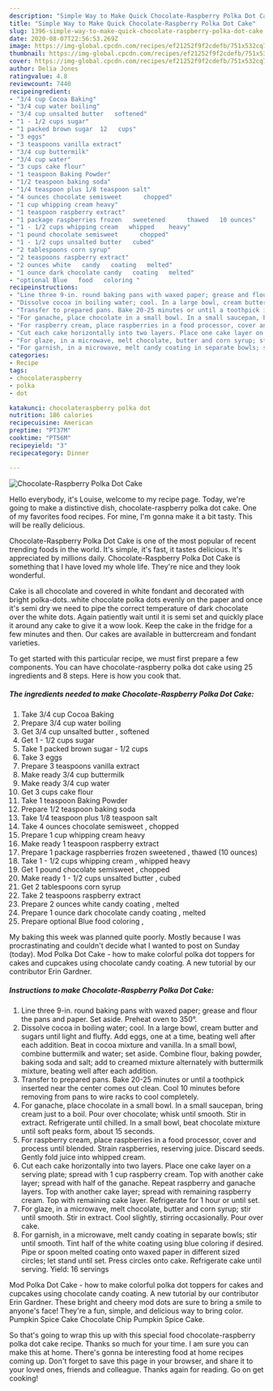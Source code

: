 ```yaml
---
description: "Simple Way to Make Quick Chocolate-Raspberry Polka Dot Cake"
title: "Simple Way to Make Quick Chocolate-Raspberry Polka Dot Cake"
slug: 1396-simple-way-to-make-quick-chocolate-raspberry-polka-dot-cake
date: 2020-08-07T22:56:53.269Z
image: https://img-global.cpcdn.com/recipes/ef21252f9f2cdefb/751x532cq70/chocolate-raspberry-polka-dot-cake-recipe-main-photo.jpg
thumbnail: https://img-global.cpcdn.com/recipes/ef21252f9f2cdefb/751x532cq70/chocolate-raspberry-polka-dot-cake-recipe-main-photo.jpg
cover: https://img-global.cpcdn.com/recipes/ef21252f9f2cdefb/751x532cq70/chocolate-raspberry-polka-dot-cake-recipe-main-photo.jpg
author: Delia Jones
ratingvalue: 4.8
reviewcount: 7440
recipeingredient:
- "3/4 cup Cocoa Baking"
- "3/4 cup water boiling"
- "3/4 cup unsalted butter   softened"
- "1 - 1/2 cups sugar"
- "1 packed brown sugar  12   cups"
- "3 eggs"
- "3 teaspoons vanilla extract"
- "3/4 cup buttermilk"
- "3/4 cup water"
- "3 cups cake flour"
- "1 teaspoon Baking Powder"
- "1/2 teaspoon baking soda"
- "1/4 teaspoon plus 1/8 teaspoon salt"
- "4 ounces chocolate semisweet      chopped"
- "1 cup whipping cream heavy"
- "1 teaspoon raspberry extract"
- "1 package raspberries frozen   sweetened      thawed   10 ounces"
- "1 - 1/2 cups whipping cream   whipped    heavy"
- "1 pound chocolate semisweet      chopped"
- "1 - 1/2 cups unsalted butter   cubed"
- "2 tablespoons corn syrup"
- "2 teaspoons raspberry extract"
- "2 ounces white   candy   coating   melted"
- "1 ounce dark chocolate candy   coating   melted"
- "optional Blue   food   coloring "
recipeinstructions:
- "Line three 9-in. round baking pans with waxed paper; grease and flour the pans and paper. Set aside. Preheat oven to 350°."
- "Dissolve cocoa in boiling water; cool. In a large bowl, cream butter and sugars until light and fluffy. Add eggs, one at a time, beating well after each addition. Beat in cocoa mixture and vanilla. In a small bowl, combine buttermilk and water; set aside. Combine flour, baking powder, baking soda and salt; add to creamed mixture alternately with buttermilk mixture, beating well after each addition."
- "Transfer to prepared pans. Bake 20-25 minutes or until a toothpick inserted near the center comes out clean. Cool 10 minutes before removing from pans to wire racks to cool completely."
- "For ganache, place chocolate in a small bowl. In a small saucepan, bring cream just to a boil. Pour over chocolate; whisk until smooth. Stir in extract. Refrigerate until chilled. In a small bowl, beat chocolate mixture until soft peaks form, about 15 seconds."
- "For raspberry cream, place raspberries in a food processor, cover and process until blended. Strain raspberries, reserving juice. Discard seeds. Gently fold juice into whipped cream."
- "Cut each cake horizontally into two layers. Place one cake layer on a serving plate; spread with 1 cup raspberry cream. Top with another cake layer; spread with half of the ganache. Repeat raspberry and ganache layers. Top with another cake layer; spread with remaining raspberry cream. Top with remaining cake layer. Refrigerate for 1 hour or until set."
- "For glaze, in a microwave, melt chocolate, butter and corn syrup; stir until smooth. Stir in extract. Cool slightly, stirring occasionally. Pour over cake."
- "For garnish, in a microwave, melt candy coating in separate bowls; stir until smooth. Tint half of the white coating using blue coloring if desired. Pipe or spoon melted coating onto waxed paper in different sized circles; let stand until set. Press circles onto cake. Refrigerate cake until serving. Yield: 16 servings"
categories:
- Recipe
tags:
- chocolateraspberry
- polka
- dot

katakunci: chocolateraspberry polka dot 
nutrition: 186 calories
recipecuisine: American
preptime: "PT37M"
cooktime: "PT56M"
recipeyield: "3"
recipecategory: Dinner

---
```



![Chocolate-Raspberry Polka Dot Cake](https://img-global.cpcdn.com/recipes/ef21252f9f2cdefb/751x532cq70/chocolate-raspberry-polka-dot-cake-recipe-main-photo.jpg)

Hello everybody, it's Louise, welcome to my recipe page. Today, we're going to make a distinctive dish, chocolate-raspberry polka dot cake. One of my favorites food recipes. For mine, I'm gonna make it a bit tasty. This will be really delicious.

Chocolate-Raspberry Polka Dot Cake is one of the most popular of recent trending foods in the world. It's simple, it's fast, it tastes delicious. It's appreciated by millions daily. Chocolate-Raspberry Polka Dot Cake is something that I have loved my whole life. They're nice and they look wonderful.

Cake is all chocolate and covered in white fondant and decorated with bright polka-dots..white chocolate polka dots evenly on the paper and once it&#39;s semi dry we need to pipe the correct temperature of dark chocolate over the white dots. Again patiently wait until it is semi set and quickly place it around any cake to give it a wow look. Keep the cake in the fridge for a few minutes and then. Our cakes are available in buttercream and fondant varieties.


To get started with this particular recipe, we must first prepare a few components. You can have chocolate-raspberry polka dot cake using 25 ingredients and 8 steps. Here is how you cook that.

<!--inarticleads1-->

##### The ingredients needed to make Chocolate-Raspberry Polka Dot Cake:

1. Take 3/4 cup Cocoa Baking
1. Prepare 3/4 cup water boiling
1. Get 3/4 cup unsalted butter ,  softened
1. Get 1 - 1/2 cups sugar
1. Take 1 packed brown sugar - 1/2   cups
1. Take 3 eggs
1. Prepare 3 teaspoons vanilla extract
1. Make ready 3/4 cup buttermilk
1. Make ready 3/4 cup water
1. Get 3 cups cake flour
1. Take 1 teaspoon Baking Powder
1. Prepare 1/2 teaspoon baking soda
1. Take 1/4 teaspoon plus 1/8 teaspoon salt
1. Take 4 ounces chocolate semisweet    ,  chopped
1. Prepare 1 cup whipping cream heavy
1. Make ready 1 teaspoon raspberry extract
1. Prepare 1 package raspberries frozen   sweetened    ,  thawed   (10 ounces)
1. Take 1 - 1/2 cups whipping cream ,  whipped    heavy
1. Get 1 pound chocolate semisweet    ,  chopped
1. Make ready 1 - 1/2 cups unsalted butter ,  cubed
1. Get 2 tablespoons corn syrup
1. Take 2 teaspoons raspberry extract
1. Prepare 2 ounces white   candy   coating ,  melted
1. Prepare 1 ounce dark chocolate candy   coating ,  melted
1. Prepare optional Blue   food   coloring ,


My baking this week was planned quite poorly. Mostly because I was procrastinating and couldn&#39;t decide what I wanted to post on Sunday (today). Mod Polka Dot Cake - how to make colorful polka dot toppers for cakes and cupcakes using chocolate candy coating. A new tutorial by our contributor Erin Gardner. 

<!--inarticleads2-->

##### Instructions to make Chocolate-Raspberry Polka Dot Cake:

1. Line three 9-in. round baking pans with waxed paper; grease and flour the pans and paper. Set aside. Preheat oven to 350°.
1. Dissolve cocoa in boiling water; cool. In a large bowl, cream butter and sugars until light and fluffy. Add eggs, one at a time, beating well after each addition. Beat in cocoa mixture and vanilla. In a small bowl, combine buttermilk and water; set aside. Combine flour, baking powder, baking soda and salt; add to creamed mixture alternately with buttermilk mixture, beating well after each addition.
1. Transfer to prepared pans. Bake 20-25 minutes or until a toothpick inserted near the center comes out clean. Cool 10 minutes before removing from pans to wire racks to cool completely.
1. For ganache, place chocolate in a small bowl. In a small saucepan, bring cream just to a boil. Pour over chocolate; whisk until smooth. Stir in extract. Refrigerate until chilled. In a small bowl, beat chocolate mixture until soft peaks form, about 15 seconds.
1. For raspberry cream, place raspberries in a food processor, cover and process until blended. Strain raspberries, reserving juice. Discard seeds. Gently fold juice into whipped cream.
1. Cut each cake horizontally into two layers. Place one cake layer on a serving plate; spread with 1 cup raspberry cream. Top with another cake layer; spread with half of the ganache. Repeat raspberry and ganache layers. Top with another cake layer; spread with remaining raspberry cream. Top with remaining cake layer. Refrigerate for 1 hour or until set.
1. For glaze, in a microwave, melt chocolate, butter and corn syrup; stir until smooth. Stir in extract. Cool slightly, stirring occasionally. Pour over cake.
1. For garnish, in a microwave, melt candy coating in separate bowls; stir until smooth. Tint half of the white coating using blue coloring if desired. Pipe or spoon melted coating onto waxed paper in different sized circles; let stand until set. Press circles onto cake. Refrigerate cake until serving. Yield: 16 servings


Mod Polka Dot Cake - how to make colorful polka dot toppers for cakes and cupcakes using chocolate candy coating. A new tutorial by our contributor Erin Gardner. These bright and cheery mod dots are sure to bring a smile to anyone&#39;s face! They&#39;re a fun, simple, and delicious way to bring color. Pumpkin Spice Cake Chocolate Chip Pumpkin Spice Cake. 

So that's going to wrap this up with this special food chocolate-raspberry polka dot cake recipe. Thanks so much for your time. I am sure you can make this at home. There's gonna be interesting food at home recipes coming up. Don't forget to save this page in your browser, and share it to your loved ones, friends and colleague. Thanks again for reading. Go on get cooking!
